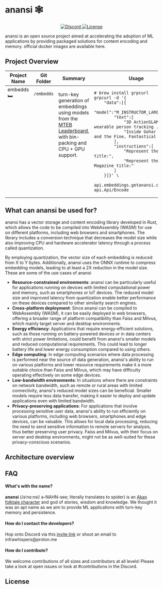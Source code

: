 # anansi 🕸️

<div>
<p align="center">
  <a href="https://discord.gg/xNyytmxrWh" target="_blank">
      <img src="https://img.shields.io/discord/1098724607864864839" alt="Discord">
  </a>
  <a href="" target="_blank">
      <img src="https://img.shields.io/static/v1?label=license&message=Apache 2.0&color=red" alt="License">
  </a> 
</p>
</div>
<p>
anansi is an open source project aimed at accelerating the adoption of ML applications by providing packaged solutions for content encoding and memory.
official docker images are available here.
</p>

## Project Overview

<table>
<thead>
<tr>
      <th>Project Name</th>
      <th>Git Folder</th>
      <th>Summary</th>
      <th>Usage</th>
</tr>
</thead>

<tbody>
<tr style="vertical-align:top">
<td>embedds 🛏</td>
<td>

`/embedds`

</td>
<td>
<p>turn-key generation of embeddings using models from the <a href="https://huggingface.co/spaces/mteb/leaderboard">MTEB Leaderboard</a>, with bin-packing and CPU + GPU support.</p>
</td>

<td>

```
# brew install grpcurl
grpcurl -d '{
    "data":[{
        "model":"M_INSTRUCTOR_LARGE",
        "text":[
            "3D ActionSLAM: wearable person tracking ...",
            "Inside Gohar World and the Fine, Fantastical Art"
        ],
        "instructions":[
            "Represent the Science title:",
            "Represent the Magazine title:"
        ]
    }]}' \
    api.embeddings.getanansi.com:50051 api.Api/Encode
```

</td>
</tr>
</tbody>
</table>


## What can anansi be used for?
anansi has a vector storage and content encoding library developed in Rust, which allows the code to be compiled into WebAssembly (WASM) for use on different platforms, including web browsers and smartphones. The library includes a conversion technique that decreases the model size while also improving CPU and hardware accelerator latency through a process called quantization.

By employing quantization, the vector size of each embedding is reduced from X to Y bytes. Additionally, anansi uses the ONNX runtime to compress embedding models, leading to at least a 2X reduction in the model size. These are some of the use cases of anansi
- **Resource-constrained environments**: anansi can be particularly useful for applications running on devices with limited computational power and memory, such as smartphones or IoT devices. The reduced model size and improved latency from quantization enable better performance on these devices compared to other similarity search engines.
- **Cross-platform deployment**: Since anansi can be compiled to WebAssembly (WASM), it can be easily deployed in web browsers, offering a broader range of platform compatibility than Faiss and Milvus, which mainly target server and desktop environments.
- **Energy efficiency**: Applications that require energy-efficient solutions, such as those running on battery-powered devices or in data centers with strict power limitations, could benefit from anansi's smaller models and reduced computational requirements. This could lead to longer battery life and lower energy consumption compared to using others.
- **Edge computing**: In edge computing scenarios where data processing is performed near the source of data generation, anansi's ability to run on various platforms and lower resource requirements make it a more suitable choice than Faiss and Milvus, which may have difficulty operating effectively on some edge devices.
- **Low-bandwidth environments**: In situations where there are constraints on network bandwidth, such as remote or rural areas with limited connectivity, anansi's reduced model sizes can be beneficial. Smaller models require less data transfer, making it easier to deploy and update applications even with limited bandwidth.
- **Privacy-preserving applications**: For applications that involve processing sensitive user data, anansi's ability to run efficiently on various platforms, including web browsers, smartphones and edge devices, can be valuable. This allows for local data processing, reducing the need to send sensitive information to remote servers for analysis, thus better preserving user privacy. Faiss and Milvus, with their focus on server and desktop environments, might not be as well-suited for these privacy-conscious scenarios.


## Architecture overview


## FAQ

#### What's with the name?

<p>
<b>anansi</b> (/əˈnɑːnsi/ ə-NAHN-see; literally translates to spider) is an <a href="https://en.wikipedia.org/wiki/Anansi" target="_blank">Akan folktale character</a> and god of stories, wisdom and knowledge. We thought it was an apt name as we aim to provide ML applications with turn-key memory and persistence.
</p>

#### How do I contact the developers?

<p>
Hop onto Discord via this <a href=https://discord.gg/xNyytmxrWh>invite link</a> or shoot an email to infrawhispers@proton.me
</p>

#### How do I contribute?

<p>
We welcome contributions of all sizes and contributors at all levels! Please take a look at open issues or look at #contributions in the Discord. 
</p>

## License

